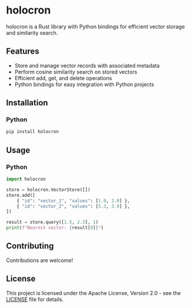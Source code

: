 # holocron

holocron is a Rust library with Python bindings for efficient vector storage and similarity search.

## Features

- Store and manage vector records with associated metadata
- Perform cosine similarity search on stored vectors
- Efficient add, get, and delete operations
- Python bindings for easy integration with Python projects

## Installation

### Python

```bash
pip install holocron
```

## Usage

### Python

```python
import holocron

store = holocron.VectorStore([])
store.add([
    { "id": "vector_1", "values": [1.0, 2.0] },
    { "id": "vector_2", "values": [5.3, 3.9] },
])

result = store.query([1.5, 2.5], 1)
print(f"Nearest vector: {result[0]}")
```

## Contributing

Contributions are welcome!

## License

This project is licensed under the Apache License, Version 2.0 - see the [LICENSE](LICENSE) file for details.


